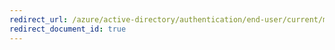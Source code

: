 ```yaml
---
redirect_url: /azure/active-directory/authentication/end-user/current/microsoft-authenticator-app-phone-signin-faq
redirect_document_id: true
---
```

